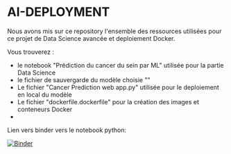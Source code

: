 # AI-DEPLOYMENT

Nous avons mis sur ce repository l'ensemble des ressources utilisées pour ce projet de Data Science avancée et deploiement Docker.

Vous trouverez :

- le notebook "Prédiction du cancer du sein par ML" utilisée pour la partie Data Science
- le fichier de sauvergarde du modèle choisie ""
- Le fichier "Cancer Prediction web app.py" utilisée pour le deploiement en local du modèle
- Le fichier  "dockerfile.dockerfile"   pour la création des images et conteneurs Docker
- 




Lien vers binder vers le notebook python:

[![Binder](https://mybinder.org/badge_logo.svg)](https://mybinder.org/v2/gh/GaoIzoo/AI-DEPLOYMENT/HEAD)

